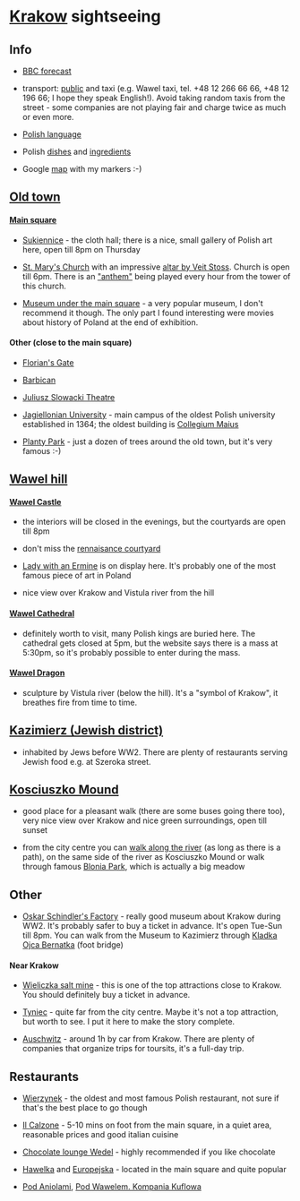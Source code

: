 # [Krakow](https://en.wikipedia.org/wiki/Krak%C3%B3w) sightseeing

## Info

* [BBC forecast](http://www.bbc.co.uk/weather/3094802)

* transport: [public](http://krakow.jakdojade.pl/) and taxi (e.g. Wawel taxi, tel. +48 12 266 66 66, +48 12 196 66; I hope they speak English!). Avoid taking random taxis from the street - some companies are not playing fair and charge twice as much or even more.

* [Polish language](http://www.bbc.co.uk/languages/polish/soap/facts.shtml)

* Polish [dishes](https://www.buzzfeed.com/jessicamisener/proof-polish-food-isnt-all-disgusting) and [ingredients](http://www.tastingpoland.com/food/polish_food_ingredients.html)

* Google [map](https://drive.google.com/open?id=1bkDZdIxRUfFj9f8X1sl6CFrEhck&usp=sharing) with my markers :-)

## [Old town](https://en.wikipedia.org/wiki/Krak%C3%B3w_Old_Town)

#### [Main square](https://en.wikipedia.org/wiki/Main_Square,_Krak%C3%B3w)

* [Sukiennice](https://en.wikipedia.org/wiki/Krak%C3%B3w_Cloth_Hall) - the cloth hall; there is a nice, small gallery of Polish art here, open till 8pm on Thursday

* [St. Mary's Church](https://en.wikipedia.org/wiki/St._Mary%27s_Basilica,_Krak%C3%B3w) with an impressive [altar by Veit Stoss](https://en.wikipedia.org/wiki/Veit_Stoss_altarpiece_in_Krak%C3%B3w). Church is open till 6pm. There is an ["anthem"](https://en.wikipedia.org/wiki/St._Mary%27s_Trumpet_Call) being played every hour from the tower of this church.

* [Museum under the main square](https://en.wikipedia.org/wiki/Rynek_Underground_permanent_exhibition) - a very popular museum, I don't recommend it though. The only part I found interesting were movies about history of Poland at the end of exhibition.

#### Other (close to the main square)

* [Florian's Gate](https://en.wikipedia.org/wiki/St._Florian%27s_Gate)

* [Barbican](https://en.wikipedia.org/wiki/Krak%C3%B3w_Barbican)

* [Juliusz Slowacki Theatre](https://en.wikipedia.org/wiki/Juliusz_S%C5%82owacki_Theatre)

* [Jagiellonian University](https://en.wikipedia.org/wiki/Jagiellonian_University) - main campus of the oldest Polish university established in 1364; the oldest building is [Collegium Maius](https://en.wikipedia.org/wiki/Collegium_Maius)

* [Planty Park](https://en.wikipedia.org/wiki/Planty_Park) - just a dozen of trees around the old town, but it's very famous :-)

## [Wawel hill](https://en.wikipedia.org/wiki/Wawel)

#### [Wawel Castle](https://en.wikipedia.org/wiki/Wawel_Castle)

* the interiors will be closed in the evenings, but the courtyards are open till 8pm

* don't miss the [rennaisance courtyard](https://en.wikipedia.org/wiki/Wawel#/media/File:Wawel_Krakow_June_2006_002.jpg)

* [Lady with an Ermine](https://en.wikipedia.org/wiki/Lady_with_an_Ermine) is on display here. It's probably one of the most famous piece of art in Poland

* nice view over Krakow and Vistula river from the hill

#### [Wawel Cathedral](https://en.wikipedia.org/wiki/Wawel_Cathedral)

* definitely worth to visit, many Polish kings are buried here. The cathedral gets closed at 5pm, but the website says there is a mass at 5:30pm, so it's probably possible to enter during the mass.

#### [Wawel Dragon](https://en.wikipedia.org/wiki/Wawel_Dragon)

* sculpture by Vistula river (below the hill). It's a "symbol of Krakow", it breathes fire from time to time.

## [Kazimierz (Jewish district)](https://en.wikipedia.org/wiki/Kazimierz)

* inhabited by Jews before WW2. There are plenty of restaurants serving Jewish food e.g. at Szeroka street.

## [Kosciuszko Mound]( https://en.wikipedia.org/wiki/Ko%C5%9Bciuszko_Mound)

* good place for a pleasant walk (there are some buses going there too), very nice view over Krakow and nice green surroundings, open till sunset

* from the city centre you can [walk along the river](https://en.wikipedia.org/wiki/Vistulan_Boulevards_in_Krak%C3%B3w) (as long as there is a path), on the same side of the river as Kosciuszko Mound or walk through famous [Blonia Park](https://en.wikipedia.org/wiki/B%C5%82onia), which is actually a big meadow

## Other

* [Oskar Schindler's Factory](http://www.mhk.pl/branches/oskar-schindlers-factory) -  really good museum about Krakow during WW2. It's probably safer to buy a ticket in advance. It's open Tue-Sun till 8pm. You can walk from the Museum to Kazimierz through [Kladka Ojca Bernatka](https://pl.wikipedia.org/wiki/K%C5%82adka_Ojca_Bernatka#/media/File:Bernatek_footbridge_(view_from_W_at_night),_Krakow,_Poland.jpg) (foot bridge)

#### Near Krakow

* [Wieliczka salt mine](https://en.wikipedia.org/wiki/Wieliczka_Salt_Mine) - this is one of the top attractions close to Krakow. You should definitely buy a ticket in advance.

* [Tyniec](https://en.wikipedia.org/wiki/Tyniec) - quite far from the city centre. Maybe it's not a top attraction, but worth to see. I put it here to make the story complete.

* [Auschwitz](https://en.wikipedia.org/wiki/Auschwitz_concentration_camp) - around 1h by car from Krakow. There are plenty of companies that organize trips for toursits, it's a full-day trip.

## Restaurants

* [Wierzynek](http://en.wierzynek.pl/) - the oldest and most famous Polish restaurant, not sure if that's the best place to go though

* [Il Calzone](http://www.ilcalzone.pl/en/) - 5-10 mins on foot from the main square, in a quiet area, reasonable prices and good italian cuisine

* [Chocolate lounge Wedel](https://www.wedelpijalnie.pl/en/chocolaterias?city=Cracow) - highly recommended if you like chocolate

* [Hawelka](http://en.hawelka.pl/) and [Europejska](http://www.europejska.pl/en/) - located in the main square and quite popular

* [Pod Aniolami](http://www.podaniolami.pl/en), [Pod Wawelem. Kompania Kuflowa](http://www.podwawelem.eu/)
